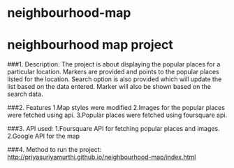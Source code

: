 # neighbourhood-map
# neighbourhood map project

###1. Description:
      The project is about displaying the popular places for a particular location. Markers are provided and points to 
      the popular places listed for the location. Search option is also provided which will update the list based on the 
      data entered. Marker will also be shown based on the search data.
      
###2. Features
 1.Map styles were modified 
 2.Images for the popular places were fetched using api.
 3.Popular places were fetched using foursquare api.

###3. API used:
 1.Foursquare API for fetching popular places and images.
 2.Google API for the map

###4. Method to run the project:
    http://priyasuriyamurthi.github.io/neighbourhood-map/index.html



